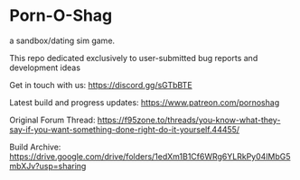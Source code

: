 # Porn-O-Shag
a sandbox/dating sim game.

This repo dedicated exclusively to user-submitted bug reports and development ideas

Get in touch with us:              https://discord.gg/sGTbBTE

Latest build and progress updates: https://www.patreon.com/pornoshag

Original Forum Thread:             https://f95zone.to/threads/you-know-what-they-say-if-you-want-something-done-right-do-it-yourself.44455/

Build Archive:                     https://drive.google.com/drive/folders/1edXm1B1Cf6WRg6YLRkPy04lMbG5mbXJv?usp=sharing


